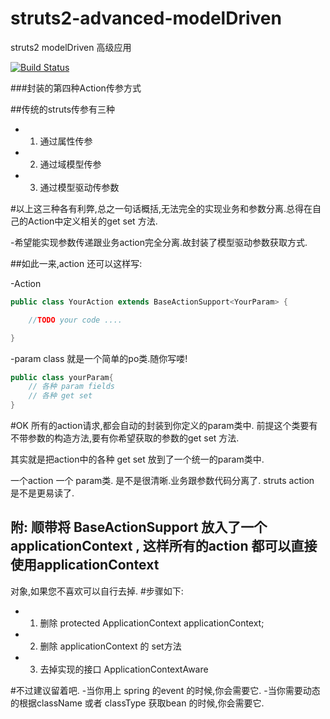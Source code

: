 struts2-advanced-modelDriven
============================

struts2 modelDriven 高级应用

[![Build Status](https://travis-ci.org/izerui/struts2-advanced-modelDriven.svg?branch=master)](https://travis-ci.org/izerui/struts2-advanced-modelDriven)

###封装的第四种Action传参方式

##传统的struts传参有三种
- 1. 通过属性传参
- 2. 通过域模型传参
- 3. 通过模型驱动传参数

#以上这三种各有利弊,总之一句话概括,无法完全的实现业务和参数分离.总得在自己的Action中定义相关的get set 方法.

-希望能实现参数传递跟业务action完全分离.故封装了模型驱动参数获取方式.

##如此一来,action 还可以这样写:

-Action

```java
public class YourAction extends BaseActionSupport<YourParam> {

    //TODO your code ....

}

```

-param class 就是一个简单的po类.随你写喽!

```java
public class yourParam{
    // 各种 param fields
    // 各种 get set
}
```

#OK 所有的action请求,都会自动的封装到你定义的param类中. 前提这个类要有不带参数的构造方法,要有你希望获取的参数的get set 方法.

其实就是把action中的各种 get set 放到了一个统一的param类中.

一个action  一个 param类. 是不是很清晰.业务跟参数代码分离了. struts action 是不是更易读了.

## 附: 顺带将 BaseActionSupport 放入了一个applicationContext , 这样所有的action 都可以直接使用applicationContext
对象,如果您不喜欢可以自行去掉.
#步骤如下:
- 1. 删除 protected ApplicationContext applicationContext;
- 2. 删除 applicationContext 的 set方法
- 3. 去掉实现的接口 ApplicationContextAware

#不过建议留着吧.
-当你用上 spring 的event 的时候,你会需要它.
-当你需要动态的根据className 或者 classType 获取bean 的时候,你会需要它.



